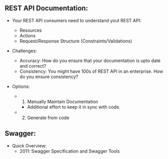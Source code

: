 ## REST API Documentation: 

- Your REST API consumers need to understand yout REST API: 
  - Resources
  - Actions
  - Request/Response Structure (Constraints/Validations)

- Challenges: 
  - Accuracy: How do you ensure that your documentation is upto date and correct? 
  - Consistency: You might have 100s of REST API in an enterprise. 
    How do you ensure consistency? 

- Options: 
  - 1. Manually Maintain Documentation
     - Additional effort to keep it in sync with code. 
  - 2. Generate from code

## Swagger: 

- Quick Overview: 
  - 2011: Swagger Specification and Swagger Tools 